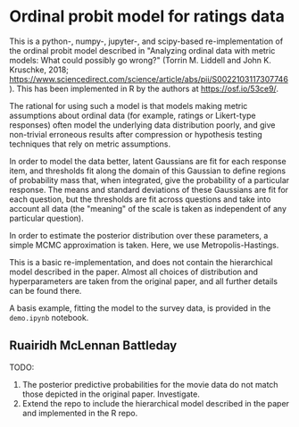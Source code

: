 # Ordinal probit model for ratings data
This is a python-, numpy-, jupyter-, and scipy-based re-implementation of the ordinal probit model described in "Analyzing ordinal data with metric models: What could possibly go wrong?" (Torrin M. Liddell and John K. Kruschke, 2018; https://www.sciencedirect.com/science/article/abs/pii/S0022103117307746). This has been implemented in R by the authors at https://osf.io/53ce9/.

The rational for using such a model is that models making metric assumptions about ordinal data (for example, ratings or Likert-type responses) often model the underlying data distribution poorly, and give non-trivial erroneous results after compression or hypothesis testing techniques that rely on metric assumptions.

In order to model the data better, latent Gaussians are fit for each response item, and thresholds fit along the domain of this Gaussian to define regions of probability mass that, when integrated, give the probability of a particular response. The means and standard deviations of these Gaussians are fit for each question, but the thresholds are fit across questions and take into account all data (the "meaning" of the scale is taken as independent of any particular question). 

In order to estimate the posterior distribution over these parameters, a simple MCMC approximation is taken. Here, we use Metropolis-Hastings.

This is a basic re-implementation, and does not contain the hierarchical model described in the paper. Almost all choices of distribution and hyperparameters are taken from the original paper, and all further details can be found there.

A basis example, fitting the model to the survey data, is provided in the `demo.ipynb` notebook. 

Ruairidh McLennan Battleday
-------------------------


TODO:
1. The posterior predictive probabilities for the movie data do not match those depicted in the original paper. Investigate.
2. Extend the repo to include the hierarchical model described in the paper and implemented in the R repo. 
